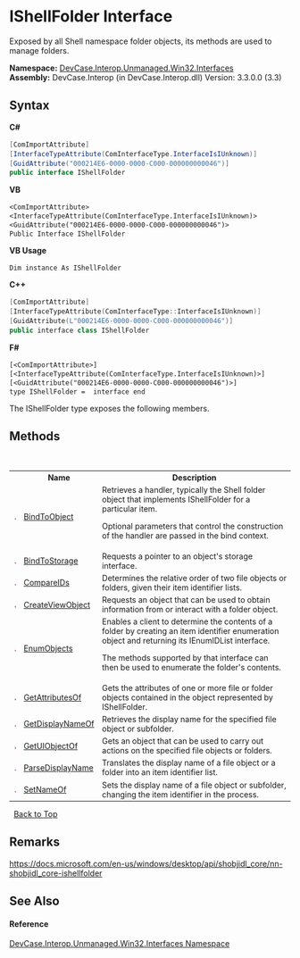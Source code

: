 # IShellFolder Interface
 

Exposed by all Shell namespace folder objects, its methods are used to manage folders.

**Namespace:**&nbsp;<a href="N_DevCase_Interop_Unmanaged_Win32_Interfaces">DevCase.Interop.Unmanaged.Win32.Interfaces</a><br />**Assembly:**&nbsp;DevCase.Interop (in DevCase.Interop.dll) Version: 3.3.0.0 (3.3)

## Syntax

**C#**<br />
``` C#
[ComImportAttribute]
[InterfaceTypeAttribute(ComInterfaceType.InterfaceIsIUnknown)]
[GuidAttribute("000214E6-0000-0000-C000-000000000046")]
public interface IShellFolder
```

**VB**<br />
``` VB
<ComImportAttribute>
<InterfaceTypeAttribute(ComInterfaceType.InterfaceIsIUnknown)>
<GuidAttribute("000214E6-0000-0000-C000-000000000046")>
Public Interface IShellFolder
```

**VB Usage**<br />
``` VB Usage
Dim instance As IShellFolder
```

**C++**<br />
``` C++
[ComImportAttribute]
[InterfaceTypeAttribute(ComInterfaceType::InterfaceIsIUnknown)]
[GuidAttribute(L"000214E6-0000-0000-C000-000000000046")]
public interface class IShellFolder
```

**F#**<br />
``` F#
[<ComImportAttribute>]
[<InterfaceTypeAttribute(ComInterfaceType.InterfaceIsIUnknown)>]
[<GuidAttribute("000214E6-0000-0000-C000-000000000046")>]
type IShellFolder =  interface end
```

The IShellFolder type exposes the following members.


## Methods
&nbsp;<table><tr><th></th><th>Name</th><th>Description</th></tr><tr><td>![Public method](media/pubmethod.gif "Public method")</td><td><a href="M_DevCase_Interop_Unmanaged_Win32_Interfaces_IShellFolder_BindToObject">BindToObject</a></td><td>
Retrieves a handler, typically the Shell folder object that implements IShellFolder for a particular item. 

 Optional parameters that control the construction of the handler are passed in the bind context.</td></tr><tr><td>![Public method](media/pubmethod.gif "Public method")</td><td><a href="M_DevCase_Interop_Unmanaged_Win32_Interfaces_IShellFolder_BindToStorage">BindToStorage</a></td><td>
Requests a pointer to an object's storage interface.</td></tr><tr><td>![Public method](media/pubmethod.gif "Public method")</td><td><a href="M_DevCase_Interop_Unmanaged_Win32_Interfaces_IShellFolder_CompareIDs">CompareIDs</a></td><td>
Determines the relative order of two file objects or folders, given their item identifier lists.</td></tr><tr><td>![Public method](media/pubmethod.gif "Public method")</td><td><a href="M_DevCase_Interop_Unmanaged_Win32_Interfaces_IShellFolder_CreateViewObject">CreateViewObject</a></td><td>
Requests an object that can be used to obtain information from or interact with a folder object.</td></tr><tr><td>![Public method](media/pubmethod.gif "Public method")</td><td><a href="M_DevCase_Interop_Unmanaged_Win32_Interfaces_IShellFolder_EnumObjects">EnumObjects</a></td><td>
Enables a client to determine the contents of a folder by creating an item identifier enumeration object and returning its IEnumIDList interface. 

 The methods supported by that interface can then be used to enumerate the folder's contents.</td></tr><tr><td>![Public method](media/pubmethod.gif "Public method")</td><td><a href="M_DevCase_Interop_Unmanaged_Win32_Interfaces_IShellFolder_GetAttributesOf">GetAttributesOf</a></td><td>
Gets the attributes of one or more file or folder objects contained in the object represented by IShellFolder.</td></tr><tr><td>![Public method](media/pubmethod.gif "Public method")</td><td><a href="M_DevCase_Interop_Unmanaged_Win32_Interfaces_IShellFolder_GetDisplayNameOf">GetDisplayNameOf</a></td><td>
Retrieves the display name for the specified file object or subfolder.</td></tr><tr><td>![Public method](media/pubmethod.gif "Public method")</td><td><a href="M_DevCase_Interop_Unmanaged_Win32_Interfaces_IShellFolder_GetUIObjectOf">GetUIObjectOf</a></td><td>
Gets an object that can be used to carry out actions on the specified file objects or folders.</td></tr><tr><td>![Public method](media/pubmethod.gif "Public method")</td><td><a href="M_DevCase_Interop_Unmanaged_Win32_Interfaces_IShellFolder_ParseDisplayName">ParseDisplayName</a></td><td>
Translates the display name of a file object or a folder into an item identifier list.</td></tr><tr><td>![Public method](media/pubmethod.gif "Public method")</td><td><a href="M_DevCase_Interop_Unmanaged_Win32_Interfaces_IShellFolder_SetNameOf">SetNameOf</a></td><td>
Sets the display name of a file object or subfolder, changing the item identifier in the process.</td></tr></table>&nbsp;
<a href="#ishellfolder-interface">Back to Top</a>

## Remarks
<a href="https://docs.microsoft.com/en-us/windows/desktop/api/shobjidl_core/nn-shobjidl_core-ishellfolder" target="_blank">https://docs.microsoft.com/en-us/windows/desktop/api/shobjidl_core/nn-shobjidl_core-ishellfolder</a>

## See Also


#### Reference
<a href="N_DevCase_Interop_Unmanaged_Win32_Interfaces">DevCase.Interop.Unmanaged.Win32.Interfaces Namespace</a><br />